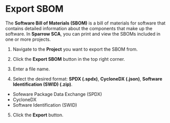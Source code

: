 # Export SBOM

The **Software Bill of Materials (SBOM)** is a bill of materials for software that contains detailed information about the components that make up the software. In **Sparrow SCA**, you can print and view the SBOMs included in one or more projects.

1. Navigate to the **Project** you want to export the SBOM from.

2. Click the **Export SBOM** button in the top right corner.

3. Enter a file name.

4. Select the desired format: **SPDX (.spdx)**, **CycloneDX (.json)**, **Software Identification (SWID) (.zip)**.

- Sofeware Package Data Exchange (SPDX)
- CycloneDX
- Software Identification (SWID)

5. Click the **Export** button.